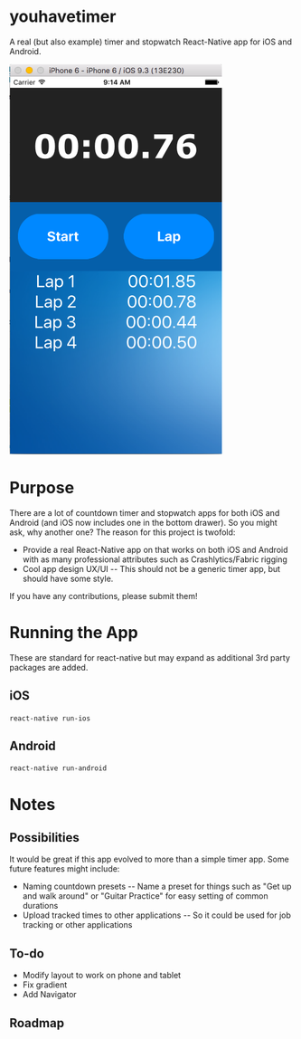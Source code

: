 # youhavetimer
A real (but also example) timer and stopwatch React-Native app for iOS and Android.

![ScreenShot](https://raw.githubusercontent.com/drahmel/youhavetimer/master/extra/example-screen.png)

# Purpose

There are a lot of countdown timer and stopwatch apps for both iOS and Android (and iOS now includes one in the bottom drawer). So you might ask, why another one? The reason for this project is twofold:

* Provide a real React-Native app on that works on both iOS and Android with as many professional attributes such as Crashlytics/Fabric rigging
* Cool app design UX/UI -- This should not be a generic timer app, but should have some style.

If you have any contributions, please submit them!

# Running the App

These are standard for react-native but may expand as additional 3rd party packages are added.

## iOS

`react-native run-ios`

## Android

`react-native run-android`

# Notes

## Possibilities

It would be great if this app evolved to more than a simple timer app. Some future features might include:

* Naming countdown presets -- Name a preset for things such as "Get up and walk around" or "Guitar Practice" for easy setting of common durations
* Upload tracked times to other applications -- So it could be used for job tracking or other applications


## To-do

* Modify layout to work on phone and tablet
* Fix gradient
* Add Navigator

## Roadmap
